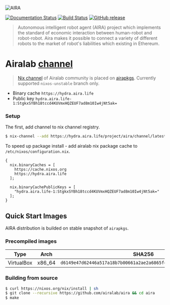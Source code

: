 ![AIRA](https://github.com/airalab/aira.life/raw/1a41e20ca0eed78ba9eb5376285bbe8fe961689e/wordpress/aira-2.2/assets/i/aira-logo-x2.jpg)

[![Documentation Status](https://readthedocs.org/projects/aira/badge/?version=latest)](https://aira.readthedocs.io/en/latest/?badge=latest)
[![Build Status](https://travis-ci.org/airalab/aira.svg?branch=master)](https://travis-ci.org/airalab/aira)
[![GitHub release](https://img.shields.io/github/release/airalab/aira/all.svg)](https://github.com/airalab/aira/releases)

> Autonomous intelligent robot agent (AIRA) project which implements the standard of economic interaction between human-robot and robot-robot. Aira makes it possible to connect a variety of different robots to the market of robot's liabilities which existing in Ethereum.

Airalab [channel](https://hydra.aira.life/project/aira/channel/latest) 
=============================================================

> [Nix channel](https://nixos.org/nix/manual/#sec-channels) of Airalab community is placed on [airapkgs](https://github.com/airalab/airapkgs). Currently supported `nixos-unstable` branch only.

- Binary cache `https://hydra.aira.life`
- Public key `hydra.aira.life-1:StgkxSYBh18tccd4KUVmxHQZEUF7ad8m10Iw4jNt5ak=`

### Setup

The first, add channel to nix channel registry.

```bash
$ nix-channel --add https://hydra.aira.life/project/aira/channel/latest aira
```

To speed up package install - add airalab nix package cache to `/etc/nixos/configuration.nix`.

```
{
  nix.binaryCaches = [
    https://cache.nixos.org
    https://hydra.aira.life
  ];

  nix.binaryCachePublicKeys = [
    "hydra.aira.life-1:StgkxSYBh18tccd4KUVmxHQZEUF7ad8m10Iw4jNt5ak="
  ];
}
```

Quick Start Images
------------------

AIRA distribution is builded on stable snapshot of `airapkgs`.

### Precompiled images

| Type       | Arch   | SHA256                                                             | Link |
|------------|--------|--------------------------------------------------------------------|-----------------------------------------------------------------------------------------|
| VirtualBox | x86_64 | `d6149e47d62446a517a18b7b00661a2ae2a6865fc448ac0fee9400204940b804` | [Download](https://github.com/airalab/aira/releases/download/0.15/aira-0.15-x86_64.ova)

### Building from source

```bash
$ curl https://nixos.org/nix/install | sh
$ git clone --recursive https://github.com/airalab/aira && cd aira
$ make
```
